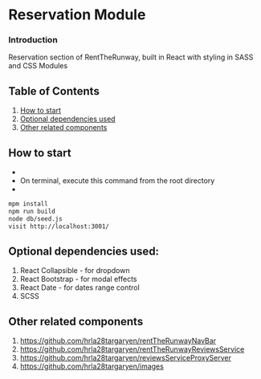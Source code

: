 # Reservation Module

### Introduction
Reservation section of RentTheRunway, built in React with styling in SASS and CSS Modules

## Table of Contents

1. [How to start](#How_to_start)
1. [Optional dependencies used](#Optional_dependencies_used)
1. [Other related components](#Other_related_components)


## How to start
* 
* On terminal, execute this command from the root directory
* 
```sh
mpm install
npm run build
node db/seed.js
visit http://localhost:3001/
```

## Optional dependencies used:
1. React Collapsible - for dropdown
2. React Bootstrap - for modal effects
3. React Date - for dates range control
4. SCSS

## Other related components
1. https://github.com/hrla28targaryen/rentTheRunwayNavBar
2. https://github.com/hrla28targaryen/rentTheRunwayReviewsService
3. https://github.com/hrla28targaryen/reviewsServiceProxyServer
4. https://github.com/hrla28targaryen/images
